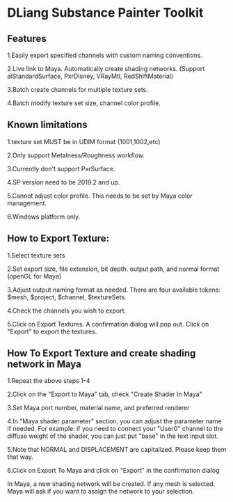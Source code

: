 # DLiang Substance Painter Toolkit
 
## Features

1.Easily export specified channels with custom naming conventions.

2.Live link to Maya. Automatically create shading networks. (Support aiStandardSurface, PxrDisney, VRayMtl, RedShiftMaterial)

3.Batch create channels for multiple texture sets.

4.Batch modify texture set size, channel color profile.

## Known limitations

1.texture set MUST be in UDIM format (1001,1002,etc)

2.Only support Metalness/Roughness workflow.

3.Currently don't support PxrSurface. 

4.SP version need to be 2019.2 and up.

5.Cannot adjust color profile. This needs to be set by Maya color management. 

6.Windows platform only.

## How to Export Texture:

1.Select texture sets

2.Set export size, file extension, bit depth. output path, and normal format (openGL for Maya)

3.Adjust output naming format as needed. There are four available tokens: $mesh, $project, $channel, $textureSets.

4.Check the channels you wish to export.

5.Click on Export Textures. A confirmation dialog will pop out. Click on "Export" to export the textures. 

## How To Export Texture and  create shading network in Maya

1.Repeat the above steps 1-4

2.Click on the "Export to Maya" tab, check "Create Shader In Maya"

3.Set Maya port number, material name, and preferred renderer

4.In  "Maya shader parameter" section, you can adjust the parameter name if needed. For example: if you need to connect your "User0" channel to the diffuse weight of the shader, you can just put "base" in the text input slot. 

5.Note that NORMAL and DISPLACEMENT are capitalized. Please keep them that way. 

6.Click on Export To Maya and click on "Export" in the confirmation dialog 

In Maya, a new shading network will be created. If any mesh is selected. Maya will ask if you want to assign the network to your selection.
